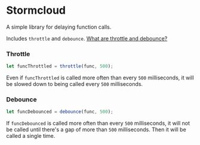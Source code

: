# Stormcloud

A simple library for delaying function calls.

Includes `throttle` and `debounce`. [What are throttle and debounce?](https://css-tricks.com/debouncing-throttling-explained-examples/)

### Throttle

```javascript
let funcThrottled = throttle(func, 500);
```

Even if `funcThrottled` is called more often than every `500` milliseconds, it will be slowed down to being called every `500` milliseconds.

### Debounce

```javascript
let funcDebounced = debounce(func, 500);
```

If `funcDebounced` is called more often than every `500` milliseconds, it will not be called until there's a gap of more than `500` milliseconds. Then it will be called a single time.